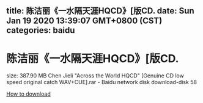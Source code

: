 
title: 陈洁丽《一水隔天涯HQCD》[版CD.
date: Sun Jan 19 2020 13:39:07 GMT+0800 (CST)    
categories: baidu
---

# 陈洁丽《一水隔天涯HQCD》[版CD.
size: 387.90 MB
 Chen Jieli "Across the World HQCD" [Genuine CD low speed original catch WAV+CUE].rar - Baidu network disk download-disk 58
 

[How to download](https://bpcam.bemobtrk.com/go/2ceec3aa-1ca2-46d6-b9ff-aaa5c184517c?jno=2477)